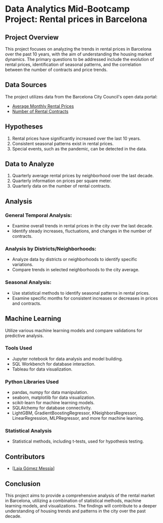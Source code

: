 # Data Analytics Mid-Bootcamp Project: Rental prices in Barcelona

## Project Overview
This project focuses on analyzing the trends in rental prices in Barcelona over the past 10 years, with the aim of understanding the housing market dynamics. The primary questions to be addressed include the evolution of rental prices, identification of seasonal patterns, and the correlation between the number of contracts and price trends.

## Data Sources
The project utilizes data from the Barcelona City Council's open data portal:
- [Average Monthly Rental Prices](https://opendata-ajuntament.barcelona.cat/data/en/dataset/est-mercat-immobiliari-lloguer-mitja-mensual)
- [Number of Rental Contracts](https://opendata-ajuntament.barcelona.cat/data/ca/dataset/est-mercat-immobiliari-lloguer-nombre-contractes/resource/951ee1a0-5105-4e8c-a459-3ef7b7cc2ed6?inner_span=True)

## Hypotheses
1. Rental prices have significantly increased over the last 10 years.
2. Consistent seasonal patterns exist in rental prices.
3. Special events, such as the pandemic, can be detected in the data.

## Data to Analyze
1. Quarterly average rental prices by neighborhood over the last decade.
2. Quarterly information on prices per square meter.
3. Quarterly data on the number of rental contracts.

## Analysis
### General Temporal Analysis:
- Examine overall trends in rental prices in the city over the last decade.
- Identify steady increases, fluctuations, and changes in the number of contracts.

### Analysis by Districts/Neighborhoods:
- Analyze data by districts or neighborhoods to identify specific variations.
- Compare trends in selected neighborhoods to the city average.

### Seasonal Analysis:
- Use statistical methods to identify seasonal patterns in rental prices.
- Examine specific months for consistent increases or decreases in prices and contracts.

## Machine Learning
Utilize various machine learning models and compare validations for predictive analysis.

### Tools Used
- Jupyter notebook for data analysis and model building.
- SQL Workbench for database interaction.
- Tableau for data visualization.

### Python Libraries Used
- pandas, numpy for data manipulation.
- seaborn, matplotlib for data visualization.
- scikit-learn for machine learning models.
- SQLAlchemy for database connectivity.
- LightGBM, GradientBoostingRegressor, KNeighborsRegressor, LinearRegression, MLPRegressor, and more for machine learning.

### Statistical Analysis
- Statistical methods, including t-tests, used for hypothesis testing.

## Contributors
- [[Laia Gómez Messía](https://github.com/laiagomezmessia)]

## Conclusion
This project aims to provide a comprehensive analysis of the rental market in Barcelona, utilizing a combination of statistical methods, machine learning models, and visualizations. The findings will contribute to a deeper understanding of housing trends and patterns in the city over the past decade.
